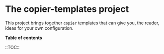 The copier-templates project
============================

This project brings together [`copier`][1] templates that can give you, the reader, ideas for your own configuration.



**Table of contents**

::TOC::


[1]: https://github.com/copier-org/copier
